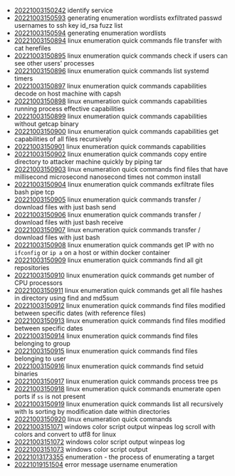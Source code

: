- [20221003150242](/zet/20221003150242/README.md) identify service
- [20221003150593](/zet/20221003150593/README.md) generating enumeration wordlists exfiltrated passwd usernames to ssh key id_rsa fuzz list
- [20221003150594](/zet/20221003150594/README.md) generating enumeration wordlists
- [20221003150894](/zet/20221003150894/README.md) linux enumeration quick commands file transfer with cat herefiles
- [20221003150895](/zet/20221003150895/README.md) linux enumeration quick commands check if users can see other users' processes
- [20221003150896](/zet/20221003150896/README.md) linux enumeration quick commands list systemd timers
- [20221003150897](/zet/20221003150897/README.md) linux enumeration quick commands capabilities decode on host machine with capsh
- [20221003150898](/zet/20221003150898/README.md) linux enumeration quick commands capabilities running process effective capabilities
- [20221003150899](/zet/20221003150899/README.md) linux enumeration quick commands capabilities without getcap binary
- [20221003150900](/zet/20221003150900/README.md) linux enumeration quick commands capabilities get capabilities of all files recursively
- [20221003150901](/zet/20221003150901/README.md) linux enumeration quick commands capabilities
- [20221003150902](/zet/20221003150902/README.md) linux enumeration quick commands copy entire directory to attacker machine quickly by piping tar
- [20221003150903](/zet/20221003150903/README.md) linux enumeration quick commands find files that have millisecond microsecond nanosecond times not common install
- [20221003150904](/zet/20221003150904/README.md) linux enumeration quick commands exfiltrate files bash pipe tcp
- [20221003150905](/zet/20221003150905/README.md) linux enumeration quick commands transfer / download files with just bash send
- [20221003150906](/zet/20221003150906/README.md) linux enumeration quick commands transfer / download files with just bash receive
- [20221003150907](/zet/20221003150907/README.md) linux enumeration quick commands transfer / download files with just bash
- [20221003150908](/zet/20221003150908/README.md) linux enumeration quick commands get IP with no `ifconfig` or `ip a` on a host or within docker container
- [20221003150909](/zet/20221003150909/README.md) linux enumeration quick commands find all git repositories
- [20221003150910](/zet/20221003150910/README.md) linux enumeration quick commands get number of CPU processors
- [20221003150911](/zet/20221003150911/README.md) linux enumeration quick commands get all file hashes in directory using find and md5sum
- [20221003150912](/zet/20221003150912/README.md) linux enumeration quick commands find files modified between specific dates (with reference files)
- [20221003150913](/zet/20221003150913/README.md) linux enumeration quick commands find files modified between specific dates
- [20221003150914](/zet/20221003150914/README.md) linux enumeration quick commands find files belonging to group
- [20221003150915](/zet/20221003150915/README.md) linux enumeration quick commands find files belonging to user
- [20221003150916](/zet/20221003150916/README.md) linux enumeration quick commands find setuid binaries
- [20221003150917](/zet/20221003150917/README.md) linux enumeration quick commands process tree ps
- [20221003150918](/zet/20221003150918/README.md) linux enumeration quick commands enumerate open ports if `ss` is not present
- [20221003150919](/zet/20221003150919/README.md) linux enumeration quick commands list all recursively with ls sorting by modification date within directories
- [20221003150920](/zet/20221003150920/README.md) linux enumeration quick commands
- [20221003151071](/zet/20221003151071/README.md) windows color script output winpeas log scroll with colors and convert to utf8 for linux
- [20221003151072](/zet/20221003151072/README.md) windows color script output winpeas log
- [20221003151073](/zet/20221003151073/README.md) windows color script output
- [20221013173355](/zet/20221013173355/README.md) enumeration - the process of enumerating a target
- [20221019151504](/zet/20221019151504/README.md) error message username enumeration
